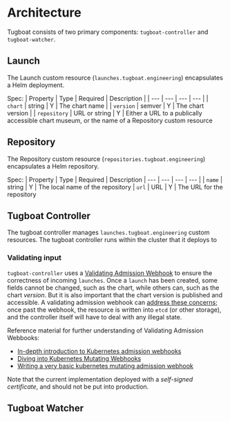 # Architecture

Tugboat consists of two primary components: `tugboat-controller` and `tugboat-watcher`.

## Launch

The Launch custom resource (`launches.tugboat.engineering`) encapsulates a Helm deployment.

Spec:
| Property | Type | Required | Description |
| --- | --- | --- | --- | 
| `chart` | string | Y | The chart name |
| `version` | semver | Y | The chart version |
| `repository` | URL or string | Y | Either a URL to a publically accessible chart museum, or the name of a Repository custom resource

## Repository

The Repository custom resource (`repositories.tugboat.engineering`) encapsulates a Helm repository.

Spec:
| Property | Type | Required | Description
| --- | --- | --- | --- | 
| `name` | string | Y | The local name of the repository
| `url` | URL | Y | The URL for the repository

## Tugboat Controller

The tugboat controller manages `launches.tugboat.engineering` custom resources. The tugboat controller runs within the cluster that it deploys to

### Validating input

`tugboat-controller` uses a [Validating Admission Webhook](https://kubernetes.io/docs/reference/access-authn-authz/extensible-admission-controllers/) to ensure the correctness of incoming `launches`. Once a `launch` has been created, some fields cannot be changed, such as the chart, while others can, such as the chart _version_. But it is also important that the chart version is published and accessible. A validating admission webhook can [address these concerns](https://www.openshift.com/blog/kubernetes-operators-best-practices); once past the webhook, the resource is written into `etcd` (or other storage), and the controller itself will have to deal with any illegal state.

Reference material for further understanding of Validating Admission Webbooks:
* [In-depth introduction to Kubernetes admission webhooks](https://banzaicloud.com/blog/k8s-admission-webhooks/)
* [Diving into Kubernetes Mutating Webhooks](https://medium.com/ibm-cloud/diving-into-kubernetes-mutatingadmissionwebhook-6ef3c5695f74)
* [Writing a very basic kubernetes mutating admission webhook](https://medium.com/ovni/writing-a-very-basic-kubernetes-mutating-admission-webhook-398dbbcb63ec)

Note that the current implementation deployed with a _self-signed certificate_, and should not be put into production.

## Tugboat Watcher